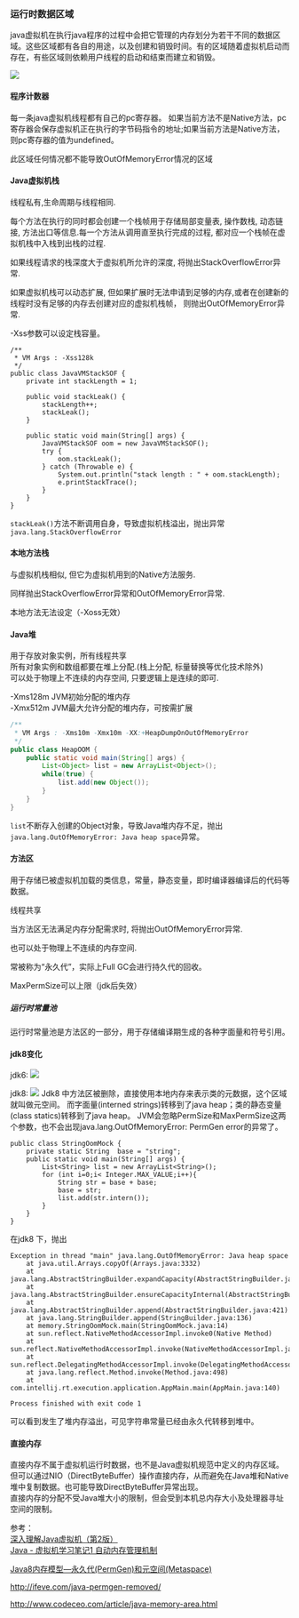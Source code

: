 ### 运行时数据区域
java虚拟机在执行java程序的过程中会把它管理的内存划分为若干不同的数据区域。这些区域都有各自的用途，以及创建和销毁时间。有的区域随着虚拟机启动而存在，有些区域则依赖用户线程的启动和结束而建立和销毁。  

![](java-memory/3.png)

#### 程序计数器
每一条java虚拟机线程都有自己的pc寄存器。
如果当前方法不是Native方法，pc寄存器会保存虚拟机正在执行的字节码指令的地址;如果当前方法是Native方法，则pc寄存器的值为undefined。

此区域任何情况都不能导致OutOfMemoryError情况的区域  

#### Java虚拟机栈

线程私有,生命周期与线程相同.

每个方法在执行的同时都会创建一个栈帧用于存储局部变量表, 操作数栈, 动态链接, 方法出口等信息.每一个方法从调用直至执行完成的过程, 都对应一个栈帧在虚拟机栈中入栈到出栈的过程.

如果线程请求的栈深度大于虚拟机所允许的深度, 将抛出StackOverflowError异常.

如果虚拟机栈可以动态扩展, 但如果扩展时无法申请到足够的内存,或者在创建新的线程时没有足够的内存去创建对应的虚拟机栈帧，
则抛出OutOfMemoryError异常.

-Xss参数可以设定栈容量。

```
/**
 * VM Args : -Xss128k
 */
public class JavaVMStackSOF {
	private int stackLength = 1;
	
	public void stackLeak() {
		stackLength++;
		stackLeak();
	}
	
	public static void main(String[] args) {
		JavaVMStackSOF oom = new JavaVMStackSOF();
		try {
			oom.stackLeak();
		} catch (Throwable e) {
			System.out.println("stack length : " + oom.stackLength);
			e.printStackTrace();
		}
	}
}
```
`stackLeak()`方法不断调用自身，导致虚拟机栈溢出，抛出异常`java.lang.StackOverflowError`


#### 本地方法栈

与虚拟机栈相似, 但它为虚拟机用到的Native方法服务.

同样抛出StackOverflowError异常和OutOfMemoryError异常.

本地方法无法设定（-Xoss无效）

	
#### Java堆
用于存放对象实例，所有线程共享  
所有对象实例和数组都要在堆上分配.(栈上分配, 标量替换等优化技术除外)  
可以处于物理上不连续的内存空间, 只要逻辑上是连续的即可.

-Xms128m JVM初始分配的堆内存  
-Xmx512m JVM最大允许分配的堆内存，可按需扩展  

~~~java
/**
 * VM Args : -Xms10m -Xmx10m -XX:+HeapDumpOnOutOfMemoryError
 */
public class HeapOOM {
	public static void main(String[] args) {
		List<Object> list = new ArrayList<Object>();
		while(true) {
			list.add(new Object());
		}
	}
}
~~~
`list`不断存入创建的Object对象，导致Java堆内存不足，抛出`java.lang.OutOfMemoryError: Java heap space`异常。


#### 方法区
用于存储已被虚拟机加载的类信息，常量，静态变量，即时编译器编译后的代码等数据。

线程共享

当方法区无法满足内存分配需求时, 将抛出OutOfMemoryError异常.

也可以处于物理上不连续的内存空间.

常被称为“永久代”，实际上Full GC会进行持久代的回收。

MaxPermSize可以上限（jdk后失效）

##### 运行时常量池
运行时常量池是方法区的一部分，用于存储编译期生成的各种字面量和符号引用。

#### jdk8变化
jdk6:
![](java-memory/1.png)

jdk8:
![](java-memory/2.png)
Jdk8 中方法区被删除，直接使用本地内存来表示类的元数据，这个区域就叫做元空间。
而字面量(interned strings)转移到了java heap；类的静态变量(class statics)转移到了java heap。
JVM会忽略PermSize和MaxPermSize这两个参数，也不会出现java.lang.OutOfMemoryError: PermGen error的异常了。  



```
public class StringOomMock {
    private static String  base = "string";
    public static void main(String[] args) {
        List<String> list = new ArrayList<String>();
        for (int i=0;i< Integer.MAX_VALUE;i++){
            String str = base + base;
            base = str;
            list.add(str.intern());
        }
    }
}
```


在jdk8 下，抛出
```
Exception in thread "main" java.lang.OutOfMemoryError: Java heap space
	at java.util.Arrays.copyOf(Arrays.java:3332)
	at java.lang.AbstractStringBuilder.expandCapacity(AbstractStringBuilder.java:137)
	at java.lang.AbstractStringBuilder.ensureCapacityInternal(AbstractStringBuilder.java:121)
	at java.lang.AbstractStringBuilder.append(AbstractStringBuilder.java:421)
	at java.lang.StringBuilder.append(StringBuilder.java:136)
	at memory.StringOomMock.main(StringOomMock.java:14)
	at sun.reflect.NativeMethodAccessorImpl.invoke0(Native Method)
	at sun.reflect.NativeMethodAccessorImpl.invoke(NativeMethodAccessorImpl.java:62)
	at sun.reflect.DelegatingMethodAccessorImpl.invoke(DelegatingMethodAccessorImpl.java:43)
	at java.lang.reflect.Method.invoke(Method.java:498)
	at com.intellij.rt.execution.application.AppMain.main(AppMain.java:140)

Process finished with exit code 1
```
可以看到发生了堆内存溢出，可见字符串常量已经由永久代转移到堆中。


#### 直接内存
直接内存不属于虚拟机运行时数据，也不是Java虚拟机规范中定义的内存区域。  
但可以通过NIO（DirectByteBuffer）操作直接内存，从而避免在Java堆和Native堆中复制数据。也可能导致DirectByteBuffer异常出现。  
直接内存的分配不受Java堆大小的限制，但会受到本机总内存大小及处理器寻址空间的限制。

参考：  
[深入理解Java虚拟机（第2版）](https://book.douban.com/subject/24722612/)  
[Java - 虚拟机学习笔记1 自动内存管理机制](http://www.jianshu.com/p/2f2f03d29de5)

[Java8内存模型—永久代(PermGen)和元空间(Metaspace)](http://www.cnblogs.com/paddix/p/5309550.html)


http://ifeve.com/java-permgen-removed/

http://www.codeceo.com/article/java-memory-area.html